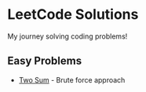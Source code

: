 # LeetCode Solutions

My journey solving coding problems!

## Easy Problems
- [Two Sum](easy/two-sum/) - Brute force approach